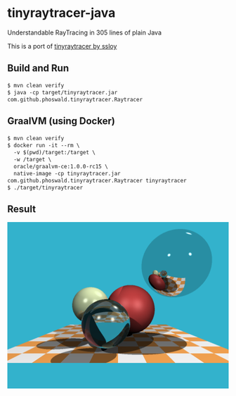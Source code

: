 # tinyraytracer-java

Understandable RayTracing in 305 lines of plain Java

This is a port of [tinyraytracer by ssloy](https://github.com/ssloy/tinyraytracer)

## Build and Run

    $ mvn clean verify
    $ java -cp target/tinyraytracer.jar com.github.phoswald.tinyraytracer.Raytracer

## GraalVM (using Docker)

    $ mvn clean verify
    $ docker run -it --rm \
      -v $(pwd)/target:/target \
      -w /target \
      oracle/graalvm-ce:1.0.0-rc15 \
      native-image -cp tinyraytracer.jar com.github.phoswald.tinyraytracer.Raytracer tinyraytracer
    $ ./target/tinyraytracer

## Result

![](https://raw.githubusercontent.com/phoswald/tinyraytracer-java/master/out.png)
